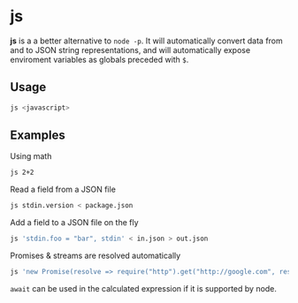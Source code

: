 # js 

**js** is a a better alternative to `node -p`. It will automatically convert data from and to JSON string representations, and will automatically expose enviroment variables as globals preceded with `$`.

## Usage

```bash
js <javascript>
```

## Examples

Using math

```bash
js 2+2
```

Read a field from a JSON file

```bash
js stdin.version < package.json
```

Add a field to a JSON file on the fly

```bash
js 'stdin.foo = "bar", stdin' < in.json > out.json
```

Promises & streams are resolved automatically

```bash
js 'new Promise(resolve => require("http").get("http://google.com", resolve))'
```

`await` can be used in the calculated expression if it is supported by node.
